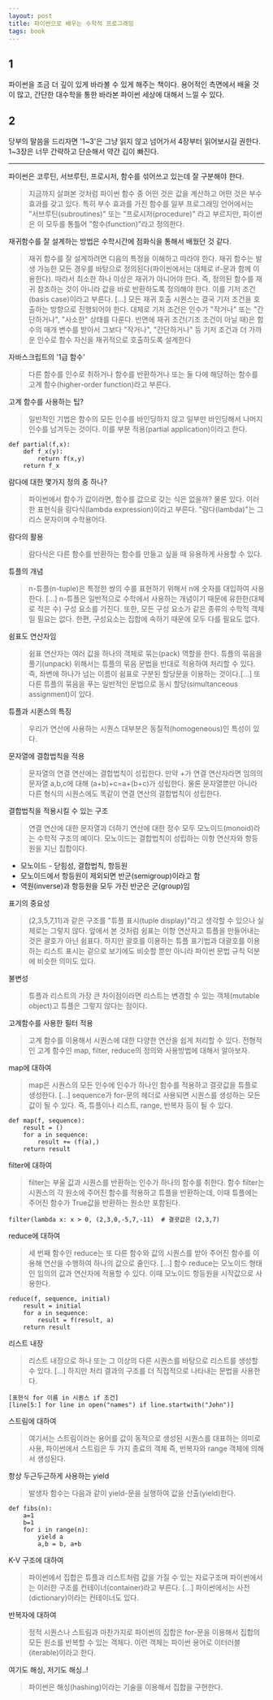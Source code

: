 ```yaml
---
layout: post
title: 파이썬으로 배우는 수학적 프로그래밍
tags: book
---
```


## 1
파이썬을 조금 더 깊이 있게 바라볼 수 있게 해주는 책이다. 용어적인 측면에서 배울 것이 많고, 간단한 대수학을 통한 바라본 파이썬 세상에 대해서 느낄 수 있다.

## 2
당부의 말씀을 드리자면 '1~3'은 그냥 읽지 않고 넘어가서 4장부터 읽어보시길 권한다. 1~3장은 너무 간략하고 단순해서 약간 김이 빠진다.

-----

파이썬은 코루틴, 서브루틴, 프로시저, 함수를 섞어쓰고 있는데 잘 구분해야 한다.
> 지금까지 살펴본 것처럼 파이썬 함수 중 어떤 것은 값을 계산하고 어떤 것은 부수 효과를 갖고 있다. 특히 부수 효과를 가진 함수를 일부 프로그래밍 언어에서는 ”서브루틴(subroutines)" 또는 ”프로시저(procedure)" 라고 부르지만, 파이썬은 이 모두를 통틀어 ”함수(function)”라고 정의한다.

재귀함수를 잘 설계하는 방법은 수학시간에 점화식을 통해서 배웠던 것 같다.
> 재귀 함수를 잘 설계하려면 디음의 특정을 이해하고 따라야 한다. 재귀 함수는 발생 가능한 모든 경우를 바탕으로 정의된다(파이씬에서는 대체로 if-문과 함께 이용한다). 따라서 최소한 하나 이상은 재귀가 아니어야 한다. 즉, 정의된 함수를 재귀 참조하는 것이 아니라 값을 바로 반환하도록 정의해야 한다. 이를 기저 조건(basis case)이라고 부른다. [...] 모든 재귀 호출 시퀀스는 결국 기저 조건을 호출하는 방향으로 진행되어야 한다. 대체로 기저 조건은 인수가 "작거나" 또는 "간단하거나", "사소한" 상태를 다룬다. 반면에 재귀 조건(기조 조건이 아닐 때)은 함수의 매개 변수를 받아서 그보다 "작거나", "간단하거나" 등 기저 조건과 더 가까운 인수로 함수 자신을 재귀적으로 호출하도록 설계한다

자바스크립트의 '1급 함수'
> 다른 함수를 인수로 취하거나 함수를 반환하거나 또는 둘 다에 해당하는 함수를 고계 함수(higher-order function)라고 부른다.

고계 함수를 사용하는 팁?
> 일반적인 기법은 함수의 모든 인수를 바인딩하지 않고 일부만 바인딩해서 나머지 인수를 남겨두는 것이다. 이를 부분 적용(partial application)이라고 한다.
```
def partial(f,x):
    def f_x(y):
        return f(x,y)
    return f_x
```

람다에 대한 몇가지 정의 중 하나?
> 파이썬에서 함수가 값이라면, 함수를 값으로 갖는 식은 없을까? 물론 있다. 이러한 표현식을 람다식(lambda expression)이라고 부른다. "람다(lambda)"는 그리스 문자이며 수학용어다.

람다의 활용
> 람다식은 다른 함수를 반환하는 함수를 만들고 싶을 때 유용하게 사용할 수 있다.

튜플의 개념
> n-튜플(n-tuple)은 특정한 쌍의 수를 표현하기 위해서 n에 숫자를 대입하여 사용한다. [...] n-튜플은 일반적으로 수학에서 사용하는 개념이기 때문에 유한한(대체로 적은 수) 구성 요소를 가진다. 또한, 모든 구성 요소가 같은 종류의 수학적 객체일 필요는 없다. 한편, 구성요소는 집합에 속하기 때문에 모두 다를 필요도 없다.

쉼표도 연산자임
> 쉼표 연산자는 여러 값을 하나의 객체로 묶는(pack) 역할을 한다. 튜플의 묶음을 풀기(unpack) 위해서는 튜플의 묶음 문법을 반대로 적용하여 처리할 수 있다. 즉, 좌변에 하나가 넘는 이름이 쉼표로 구분된 할당문을 이용하는 것이다.[...] 또 다른 튜플의 묶음을 푸는 일반적인 문법으로 동시 할당(simultanceous assignment)이 있다.

튜플과 시퀸스의 특징
> 우리가 연산에 사용하는 시퀀스 대부분은 동질적(homogeneous)인 특성이 있다.

문자열에 결합법칙을 적용
> 문자열의 연결 연산에는 결합법칙이 성립한다. 만약 +가 연결 연산자라면 임의의 문자열 a,b,c에 대해 (a+b)+c=a+(b+c)가 성립한다. 물론 문자열뿐만 아니라 다른 형식의 시퀀스에도 똑같이 연결 연산의 결합법칙이 성립한다.

결합법칙을 적용시킬 수 있는 구조
> 연결 연산에 대한 문자열과 더하기 연산에 대한 정수 모두 모노이드(monoid)라는 수학적 구조의 예이다. 모노이드는 결합법칙이 성립하는 이항 연산자와 항등원을 지닌 집합이다.
- 모노이드 - 닫힘성, 결합법칙, 항등원
- 모노이드에서 항등원이 제외되면 반군(semigroup)이라고 함
- 역원(inverse)과 항등원을 모두 가진 반군은 군(group)임

표기의 중요성
> (2,3,5,7,11)과 같은 구조를 "튜플 표시(tuple display)"라고 생각할 수 있으나 실제로는 그렇지 않다. 앞에서 본 것처럼 쉼표는 이항 연산자고 튜플을 만들어내는 것은 괄호가 아닌 쉼표다. 하지만 괄호를 이용하는 튜플 표기법과 대괄호를 이용하는 리스트 표시는 겉으로 보기에도 비슷할 뿐만 아니라 파이썬 문법 규칙 덕분에 비슷한 의미도 있다.    

불변성
> 튜플과 리스트의 가장 큰 차이점이라면 리스트는 변경할 수 있는 객체(mutable object)고 튜플은 그렇지 않다는 점이다.

고계함수를 사용한 필터 적용
> 고계 함수를 이용해서 시퀀스에 대한 다양한 연산을 쉽게 처리할 수 있다. 전형적인 고계 함수인 map, filter, reduce의 정의와 사용방법에 대해서 알아보자.

map에 대하여
> map은 시퀀스의 모든 인수에 인수가 하나인 함수를 적용하고 결괏값을 튜플로 생성한다. [...] sequence가 for-문의 헤더로 사용되면 시퀀스를 생성하는 모든 값이 될 수 있다. 즉, 튜플이나 리스트, range, 반복자 등이 될 수 있다.
```
def map(f, sequence):
    result = ()
    for a in sequence:
        result += (f(a),)
    return result
```

filter에 대하여
> filter는 부울 값과 시퀀스를 반환하는 인수가 하나의 함수를 취한다. 함수 filter는 시퀀스의 각 원소에 주어진 함수를 적용하고 튜플을 반환하는데, 이때 튜플에는 주어진 함수가 True값을 반환하는 원소만 포함된다.
```
filter(lambda x: x > 0, (2,3,0,-5,7,-11)  # 결괏값은 (2,3,7)
```

reduce에 대하여
> 세 번째 함수인 reduce는 또 다른 함수와 값의 시퀀스를 받아 주어진 함수를 이용해 연산을 수행하여 하나의 값으로 줄인다. [...] 함수 reduce는 모노이드 형태인 임의의 값과 연산자에 적용할 수 있다. 이때 모노이드 항등원을 시작값으로 사용한다.
```
reduce(f, sequence, initial)
    result = initial
    for a in sequence:
        result = f(result, a)
    return result
```

리스트 내장
> 리스트 내장으로 하나 또는 그 이상의 다른 시퀀스를 바탕으로 리스트를 생성할 수 있다. [...] 하지만 처리 결과의 구조를 더 직접적으로 나타내는 문법을 사용한다.
```
[표현식 for 이름 in 시퀀스 if 조건]
[line[5:] for line in open("names") if line.startwith("John")]
```

스트림에 대하여
> 여기서는 스트림이라는 용어를 값이 동적으로 생성된 시퀀스를 대표하는 의미로 사용, 파이썬에서 스트림은 두 가지 종료의 객체 즉, 반복자와 range 객체에 의해서 생성된다.

항상 두근두근하게 사용하는 yield
> 발생자 함수는 다음과 같이 yield-문을 실행하여 값을 산출(yield)한다.
```
def fibs(n):
    a=1
    b=1
    for i in range(n):
        yield a
        a,b = b, a+b
```

K-V 구조에 대하여
> 파이썬에서 집합은 튜플과 리스트처럼 값을 가질 수 있는 자료구조며 파이썬에서는 이러한 구조를 컨테이너(container)라고 부른다. [...] 파이썬에서는 사전(dictionary)이라는 컨테이너도 있다.

반복자에 대하여
> 정적 시퀀스나 스트림과 마찬가지로 파이썬의 집합은 for-문을 이용해서 집합의 모든 원소를 반복할 수 있는 객체다. 이런 객체는 파이썬 용어로 이터러블(iterable)이라고 한다.

여기도 해싱, 저기도 해싱..!
> 파이썬은 해싱(hashing)이라는 기술을 이용해서 집합을 구현한다.

